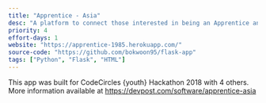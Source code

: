 ```yaml
---
title: "Apprentice - Asia"
desc: "A platform to connect those interested in being an Apprentice and companies that are providing these opportunities."
priority: 4
effort-days: 1
website: "https://apprentice-1985.herokuapp.com/"
source-code: "https://github.com/bokwoon95/flask-app"
tags: ["Python", "Flask", "HTML"]
---
```

This app was built for CodeCircles {youth} Hackathon 2018 with 4 others.
More information available at https://devpost.com/software/apprentice-asia